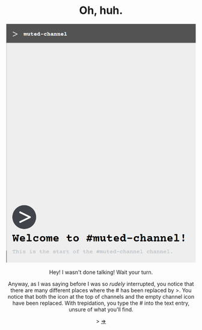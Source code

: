 <!DOCTYPE html>
<html>
<link rel="stylesheet" href="readme.css">
  <h1 align=center>Oh, huh.</h1>
  </head>
  <body>
   <div align=center><img src="https://github.com/Fungustober/HS-Chat-Theme/blob/main/images%20for%20the%20funny%20readme%20thing/example4.png?raw=true" alt="Channels">
     <p>Hey! I wasn't done talking! Wait your turn.</p> 
     <p>Anyway, as I was saying before I was so <i>rudely</i> interrupted, you notice that there are many different places where the # has been replaced by >. You notice that both the icon at the top of channels and the empty channel icon have been replaced. With trepidation, you type the # into the text entry, unsure of what you'll find.</p>
	 <p>> <a href="https://github.com/Fungustober/HS-Chat-Theme/blob/main/page5.md">=></a></p>
   </div>
  </body>
